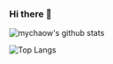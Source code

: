 ### Hi there 👋

![mychaow's github stats](https://github-readme-stats.vercel.app/api?username=mychaow&count_private=true&show_icons=true&theme=radical)

![Top Langs](https://github-readme-stats.vercel.app/api/top-langs/?username=mychaow&theme=dracula&layout=compact)

<!--
**mychaow/mychaow** is a ✨ _special_ ✨ repository because its `README.md` (this file) appears on your GitHub profile.

Here are some ideas to get you started:

- 🔭 I’m currently working on ...
- 🌱 I’m currently learning ...
- 👯 I’m looking to collaborate on ...
- 🤔 I’m looking for help with ...
- 💬 Ask me about ...
- 📫 How to reach me: ...
- 😄 Pronouns: ...
- ⚡ Fun fact: ...
-->
